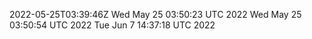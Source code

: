 2022-05-25T03:39:46Z
Wed May 25 03:50:23 UTC 2022
Wed May 25 03:50:54 UTC 2022
Tue Jun  7 14:37:18 UTC 2022
